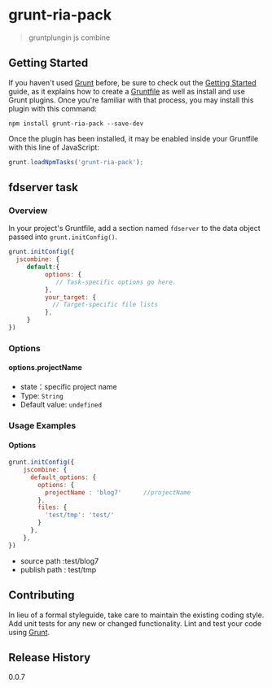 grunt-ria-pack
==========

>gruntplungin  js combine


## Getting Started
If you haven't used [Grunt](http://gruntjs.com/) before, be sure to check out the [Getting Started](http://gruntjs.com/getting-started) guide, as it explains how to create a [Gruntfile](http://gruntjs.com/sample-gruntfile) as well as install and use Grunt plugins. Once you're familiar with that process, you may install this plugin with this command:

```shell
npm install grunt-ria-pack --save-dev
```

Once the plugin has been installed, it may be enabled inside your Gruntfile with this line of JavaScript:

```js
grunt.loadNpmTasks('grunt-ria-pack');
```

## fdserver task

### Overview
In your project's Gruntfile, add a section named `fdserver` to the data object passed into `grunt.initConfig()`.

```js
grunt.initConfig({
  jscombine: {
     default:{
          options: {
             // Task-specific options go here.
          },
          your_target: {
            // Target-specific file lists
          },
     }
})
```

### Options

#### options.projectName
*  state：specific project name
*  Type: `String`
*  Default value: `undefined`

### Usage Examples

#### Options

```js
grunt.initConfig({
    jscombine: {
      default_options: {
        options: {
          projectName : 'blog7'      //projectName   
        },
        files: {
          'test/tmp': 'test/'
        }
      },
    },
})
```
* source path :test/blog7
* publish path : test/tmp

## Contributing
In lieu of a formal styleguide, take care to maintain the existing coding style. Add unit tests for any new or changed functionality. Lint and test your code using [Grunt](http://gruntjs.com/).

## Release History
0.0.7

